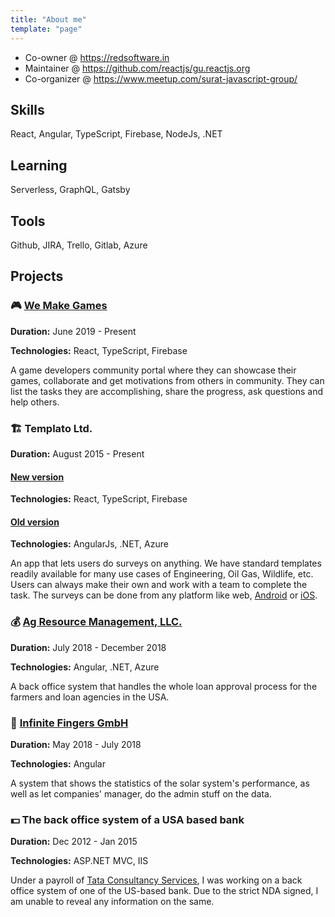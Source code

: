 ```yaml
---
title: "About me"
template: "page"
---
```


- Co-owner @ https://redsoftware.in
- Maintainer @ https://github.com/reactjs/gu.reactjs.org
- Co-organizer @ https://www.meetup.com/surat-javascript-group/

## Skills

React, Angular, TypeScript, Firebase, NodeJs, .NET

## Learning

Serverless, GraphQL, Gatsby

## Tools

Github, JIRA, Trello, Gitlab, Azure

## Projects

### 🎮 [We Make Games](https://wemake.games/)

**Duration:** June 2019 - Present

**Technologies:** React, TypeScript, Firebase

A game developers community portal where they can showcase their games, collaborate and get motivations from others in community. They can list the tasks they are accomplishing, share the progress, ask questions and help others.

### 🏗 Templato Ltd.

**Duration:** August 2015 - Present

#### [New version](http://templato-next.surge.sh/)

**Technologies:** React, TypeScript, Firebase

#### [Old version](https://templato.com/#/)

**Technologies:** AngularJs, .NET, Azure

An app that lets users do surveys on anything. We have standard templates readily available for many use cases of Engineering, Oil Gas, Wildlife, etc. Users can always make their own and work with a team to complete the task. The surveys can be done from any platform like web, [Android](https://play.google.com/store/apps/details?id=com.templato.android.client) or [iOS](https://itunes.apple.com/us/app/templato-app/id1223067541?ls=1&mt=8).

### 💰 [Ag Resource Management, LLC.](https://www.armlend.com/)

**Duration:** July 2018 - December 2018

**Technologies:** Angular, .NET, Azure

A back office system that handles the whole loan approval process for the farmers and loan agencies in the USA.

### 🔋 [Infinite Fingers GmbH](https://www.infinitefingers.com/)

**Duration:** May 2018 - July 2018

**Technologies:** Angular

A system that shows the statistics of the solar system's performance, as well as let companies' manager, do the admin stuff on the data.

### 💵 The back office system of a USA based bank

**Duration:** Dec 2012 - Jan 2015

**Technologies:** ASP.NET MVC, IIS

Under a payroll of [Tata Consultancy Services](https://www.tcs.com/), I was working on a back office system of one of the US-based bank. Due to the strict NDA signed, I am unable to reveal any information on the same.
